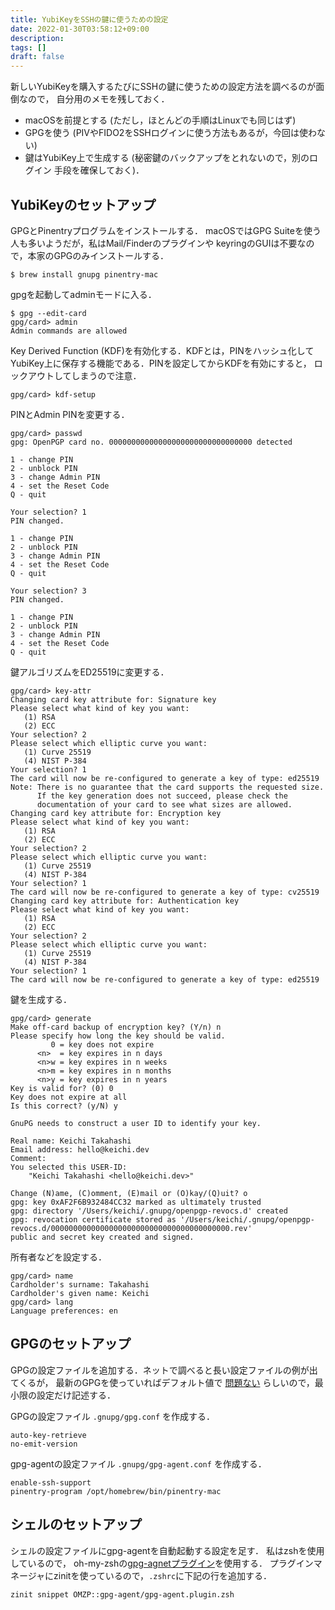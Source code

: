 ```yaml
---
title: YubiKeyをSSHの鍵に使うための設定
date: 2022-01-30T03:58:12+09:00
description:
tags: []
draft: false
---
```


新しいYubiKeyを購入するたびにSSHの鍵に使うための設定方法を調べるのが面倒なので，
自分用のメモを残しておく．

- macOSを前提とする (ただし，ほとんどの手順はLinuxでも同じはず)
- GPGを使う (PIVやFIDO2をSSHログインに使う方法もあるが，今回は使わない)
- 鍵はYubiKey上で生成する (秘密鍵のバックアップをとれないので，別のログイン
  手段を確保しておく)．

## YubiKeyのセットアップ

GPGとPinentryプログラムをインストールする．
macOSではGPG Suiteを使う人も多いようだが，私はMail/Finderのプラグインや
keyringのGUIは不要なので，本家のGPGのみインストールする．

```
$ brew install gnupg pinentry-mac
```

gpgを起動してadminモードに入る．

```
$ gpg --edit-card
gpg/card> admin
Admin commands are allowed
```

Key Derived Function (KDF)を有効化する．KDFとは，PINをハッシュ化して
YubiKey上に保存する機能である．PINを設定してからKDFを有効にすると，
ロックアウトしてしまうので注意．

```
gpg/card> kdf-setup
```

PINとAdmin PINを変更する．

```
gpg/card> passwd
gpg: OpenPGP card no. 00000000000000000000000000000000 detected

1 - change PIN
2 - unblock PIN
3 - change Admin PIN
4 - set the Reset Code
Q - quit

Your selection? 1
PIN changed.

1 - change PIN
2 - unblock PIN
3 - change Admin PIN
4 - set the Reset Code
Q - quit

Your selection? 3
PIN changed.

1 - change PIN
2 - unblock PIN
3 - change Admin PIN
4 - set the Reset Code
Q - quit
```

鍵アルゴリズムをED25519に変更する．

```
gpg/card> key-attr
Changing card key attribute for: Signature key
Please select what kind of key you want:
   (1) RSA
   (2) ECC
Your selection? 2
Please select which elliptic curve you want:
   (1) Curve 25519
   (4) NIST P-384
Your selection? 1
The card will now be re-configured to generate a key of type: ed25519
Note: There is no guarantee that the card supports the requested size.
      If the key generation does not succeed, please check the
      documentation of your card to see what sizes are allowed.
Changing card key attribute for: Encryption key
Please select what kind of key you want:
   (1) RSA
   (2) ECC
Your selection? 2
Please select which elliptic curve you want:
   (1) Curve 25519
   (4) NIST P-384
Your selection? 1
The card will now be re-configured to generate a key of type: cv25519
Changing card key attribute for: Authentication key
Please select what kind of key you want:
   (1) RSA
   (2) ECC
Your selection? 2
Please select which elliptic curve you want:
   (1) Curve 25519
   (4) NIST P-384
Your selection? 1
The card will now be re-configured to generate a key of type: ed25519
```

鍵を生成する．

```
gpg/card> generate
Make off-card backup of encryption key? (Y/n) n
Please specify how long the key should be valid.
         0 = key does not expire
      <n>  = key expires in n days
      <n>w = key expires in n weeks
      <n>m = key expires in n months
      <n>y = key expires in n years
Key is valid for? (0) 0
Key does not expire at all
Is this correct? (y/N) y

GnuPG needs to construct a user ID to identify your key.

Real name: Keichi Takahashi
Email address: hello@keichi.dev
Comment:
You selected this USER-ID:
    "Keichi Takahashi <hello@keichi.dev>"

Change (N)ame, (C)omment, (E)mail or (O)kay/(Q)uit? o
gpg: key 0xAF2F6B932484CC32 marked as ultimately trusted
gpg: directory '/Users/keichi/.gnupg/openpgp-revocs.d' created
gpg: revocation certificate stored as '/Users/keichi/.gnupg/openpgp-revocs.d/0000000000000000000000000000000000000000.rev'
public and secret key created and signed.
```

所有者などを設定する．
```
gpg/card> name
Cardholder's surname: Takahashi
Cardholder's given name: Keichi
gpg/card> lang
Language preferences: en
```

## GPGのセットアップ

GPGの設定ファイルを追加する．ネットで調べると長い設定ファイルの例が出てくるが，
最新のGPGを使っていればデフォルト値で
[問題ない](https://riseup.net/en/security/message-security/openpgp/gpg-best-practices)
らしいので，最小限の設定だけ記述する．

GPGの設定ファイル `.gnupg/gpg.conf` を作成する．
```
auto-key-retrieve
no-emit-version
```

gpg-agentの設定ファイル `.gnupg/gpg-agent.conf` を作成する．
```
enable-ssh-support
pinentry-program /opt/homebrew/bin/pinentry-mac
```

## シェルのセットアップ

シェルの設定ファイルにgpg-agentを自動起動する設定を足す．
私はzshを使用しているので，
oh-my-zshの[gpg-agnetプラグイン](https://github.com/ohmyzsh/ohmyzsh/blob/master/plugins/gpg-agent/gpg-agent.plugin.zsh)を使用する．
プラグインマネージャにzinitを使っているので，`.zshrc`に下記の行を追加する．

```
zinit snippet OMZP::gpg-agent/gpg-agent.plugin.zsh
```
